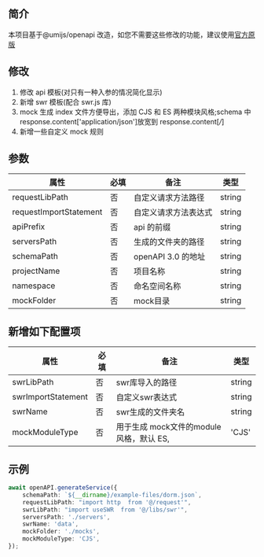 ## 简介

本项目基于@umijs/openapi 改造，如您不需要这些修改的功能，建议使用[官方原版](https://github.com/chenshuai2144/openapi2typescript)

## 修改

1. 修改 api 模板(对只有一种入参的情况简化显示)
2. 新增 swr 模板(配合 swr.js 库)
3. mock 生成 index 文件方便导出，添加 CJS 和 ES 两种模块风格;schema 中 response.content['application/json']放宽到 response.content[*/*]
4. 新增一些自定义 mock 规则

## 参数
|  属性   | 必填  | 备注 | 类型 |
|  ----  | ----  |  ----  |  ----  |
| requestLibPath  | 否 | 自定义请求方法路径 | string |
| requestImportStatement  | 否 | 自定义请求方法表达式 | string |
| apiPrefix  | 否 | api 的前缀 | string |
| serversPath  | 否 | 生成的文件夹的路径 | string |
| schemaPath  | 否 | openAPI 3.0 的地址 | string |
| projectName  | 否 | 项目名称 | string |
| namespace  | 否 | 命名空间名称 | string |
| mockFolder  | 否 | mock目录 | string |

## 新增如下配置项
|  属性   | 必填  | 备注 | 类型 |
|  ----  | ----  |  ----  |  ----  |
| swrLibPath  | 否 | swr库导入的路径 | string |
| swrImportStatement  | 否 | 自定义swr表达式 | string |
| swrName  | 否 | swr生成的文件夹名 | string |
| mockModuleType  | 否 | 用于生成 mock文件的module风格，默认 ES,  | 'CJS' | 'ES' |

## 示例
```ts
await openAPI.generateService({
    schemaPath: `${__dirname}/example-files/dorm.json`,
    requestLibPath: "import http  from '@/request'",
    swrLibPath: "import useSWR  from '@/libs/swr'",
    serversPath: './servers',
    swrName: 'data',
    mockFolder: './mocks',
    mockModuleType: 'CJS',
});
```